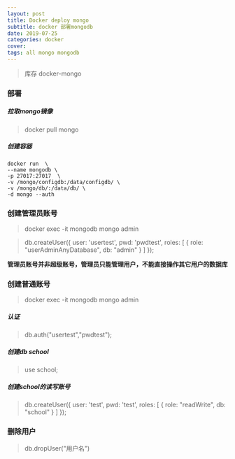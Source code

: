 ```yaml
---
layout: post
title: Docker deploy mongo
subtitle: docker 部署mongodb
date: 2019-07-25
categories: docker
cover: 
tags: all mongo mongodb
---
```


> 库存 docker-mongo

### 部署
##### 拉取mongo镜像
>docker pull mongo

##### 创建容器
```
docker run  \
--name mongodb \
-p 27017:27017  \
-v /mongo/configdb:/data/configdb/ \
-v /mongo/db/:/data/db/ \
-d mongo --auth
```

### 创建管理员账号
> docker exec -it mongodb mongo admin

> db.createUser({ user: 'usertest', pwd: 'pwdtest', roles: [ { role: "userAdminAnyDatabase", db: "admin" } ] });

**管理员账号并非超级账号，管理员只能管理用户，不能直接操作其它用户的数据库**
### 创建普通账号
> docker exec -it mongodb mongo admin

##### 认证
> db.auth("usertest","pwdtest");

##### 创建db school
> use school;

##### 创建school的读写账号
> db.createUser({ user: 'test', pwd: 'test', roles: [ { role: "readWrite", db: "school" } ] });

### 删除用户
> db.dropUser("用户名")
